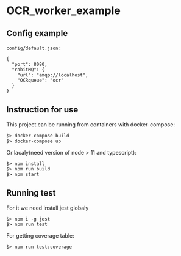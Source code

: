 # OCR_worker_example

## Config example
``` config/default.json ```:
```
{
  "port": 8080,
  "rabitMQ": {
    "url": "amqp://localhost",
    "OCRqueue": "ocr"
  }
}
```

## Instruction for use

This project can be running from containers with docker-compose:
```
$> docker-compose build
$> docker-compose up
```
Or lacaly(need version of node > 11 and typescript):
```
$> npm install
$> npm run build
$> npm start
```
## Running test
For it we need install jest globaly
```
$> npm i -g jest
$> npm run test
```
For getting coverage table:
```
$> npm run test:coverage
```
